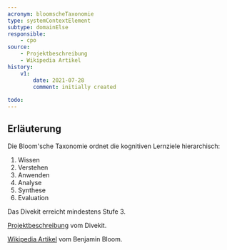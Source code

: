 ```yaml
---
acronym: bloomscheTaxonomie
type: systemContextElement
subtype: domainElse
responsible:
    - cpo
source:
    - Projektbeschreibung
    - Wikipedia Artikel
history:
    v1:
        date: 2021-07-28
        comment: initially created
        
todo:
---
```


## Erläuterung

Die Bloom'sche Taxonomie ordnet die kognitiven Lernziele hierarchisch:
1. Wissen
2. Verstehen
3. Anwenden
4. Analyse
5. Synthese
6. Evaluation

Das Divekit erreicht mindestens Stufe 3.

[Projektbeschreibung](https://github.com/divekit) vom Divekit.

[Wikipedia Artikel](https://de.wikipedia.org/wiki/Benjamin_Bloom) vom Benjamin Bloom.
